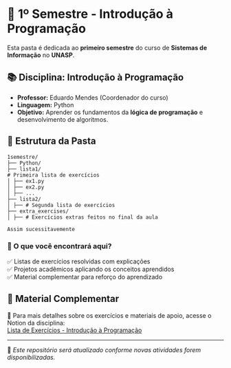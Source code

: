 # 📌 1º Semestre - Introdução à Programação
 
 Esta pasta é dedicada ao **primeiro semestre** do curso de **Sistemas de Informação** no **UNASP**.  
 
 ## 📚 Disciplina: Introdução à Programação  
 - **Professor:** Eduardo Mendes (Coordenador do curso)  
 - **Linguagem:** Python  
 - **Objetivo:** Aprender os fundamentos da **lógica de programação** e desenvolvimento de algoritmos.  
 
 ## 📂 Estrutura da Pasta
 ```
 1semestre/
 ├── Python/ 
 ├── lista1/ 
 # Primeira lista de exercícios 
 │ ├── ex1.py 
 │ ├── ex2.py 
 │ ├── ... 
 ├── lista2/
 │ ├── # Segunda lista de exercícios
 ├── extra_exercises/
 │ ├── # Exercícios extras feitos no final da aula
 
 Assim sucessitavemente
 ```
 
 ### 📌 O que você encontrará aqui?
 ✅ Listas de exercícios resolvidas com explicações  
 ✅ Projetos acadêmicos aplicando os conceitos aprendidos  
 ✅ Material complementar para reforço do aprendizado  
 
 ## 🔗 Material Complementar  
 📖 Para mais detalhes sobre os exercícios e materiais de apoio, acesse o Notion da disciplina:  
 [Lista de Exercícios - Introdução à Programação](https://www.notion.so/Lista-de-Exerc-cios-Introdu-o-Programa-o-199cb90b86fb80aba3b5cf5adc7dd794)
 
 ---
 
 🔹 *Este repositório será atualizado conforme novas atividades forem disponibilizadas.*
